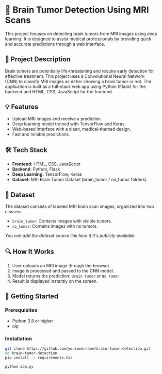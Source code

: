 # 🧠 Brain Tumor Detection Using MRI Scans

This project focuses on detecting brain tumors from MRI images using deep learning. It is designed to assist medical professionals by providing quick and accurate predictions through a web interface.

## 📝 Project Description

Brain tumors are potentially life-threatening and require early detection for effective treatment. This project uses a Convolutional Neural Network (CNN) to classify MRI images as either showing a brain tumor or not. The application is built as a full-stack web app using Python (Flask) for the backend and HTML, CSS, JavaScript for the frontend.

## 💡 Features

- Upload MRI images and receive a prediction.
- Deep learning model trained with TensorFlow and Keras.
- Web-based interface with a clean, medical-themed design.
- Fast and reliable predictions.


## 🛠️ Tech Stack

- **Frontend:** HTML, CSS, JavaScript
- **Backend:** Python, Flask
- **Deep Learning:** TensorFlow, Keras
- **Dataset:** MRI Brain Tumor Dataset (brain_tumor / no_tumor folders)

## 🧪 Dataset

The dataset consists of labeled MRI brain scan images, organized into two classes:
- `brain_tumor`: Contains images with visible tumors.
- `no_tumor`: Contains images with no tumors.

*You can add the dataset source link here if it's publicly available.*

## 🔍 How It Works

1. User uploads an MRI image through the browser.
2. Image is processed and passed to the CNN model.
3. Model returns the prediction: `Brain Tumor` or `No Tumor`.
4. Result is displayed instantly on the screen.

## 🚀 Getting Started

### Prerequisites

- Python 3.8 or higher
- pip

### Installation

```bash
git clone https://github.com/yourusername/brain-tumor-detection.git
cd brain-tumor-detection
pip install -r requirements.txt

python app.py


